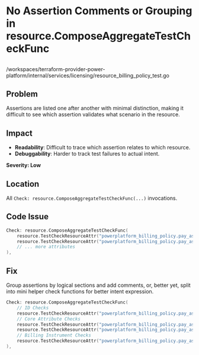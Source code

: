 # No Assertion Comments or Grouping in resource.ComposeAggregateTestCheckFunc

##

/workspaces/terraform-provider-power-platform/internal/services/licensing/resource_billing_policy_test.go

## Problem

Assertions are listed one after another with minimal distinction, making it difficult to see which assertion validates what scenario in the resource.

## Impact

- **Readability**: Difficult to trace which assertion relates to which resource.
- **Debuggability**: Harder to track test failures to actual intent.

**Severity: Low**

## Location

All `Check: resource.ComposeAggregateTestCheckFunc(...)` invocations.

## Code Issue

```go
Check: resource.ComposeAggregateTestCheckFunc(
    resource.TestCheckResourceAttr("powerplatform_billing_policy.pay_as_you_go", "id", "00000000-0000-0000-0000-000000000001"),
    resource.TestCheckResourceAttr("powerplatform_billing_policy.pay_as_you_go", "name", "payAsYouGoBillingPolicyExample"),
    // ... more attributes
),
```

## Fix

Group assertions by logical sections and add comments, or, better yet, split into mini helper check functions for better intent expression.

```go
Check: resource.ComposeAggregateTestCheckFunc(
    // ID Checks
    resource.TestCheckResourceAttr("powerplatform_billing_policy.pay_as_you_go", "id", "expected-id"),
    // Core Attribute Checks
    resource.TestCheckResourceAttr("powerplatform_billing_policy.pay_as_you_go", "name", "expected-name"),
    resource.TestCheckResourceAttr("powerplatform_billing_policy.pay_as_you_go", "status", "Enabled"),
    // Billing Instrument Checks
    resource.TestCheckResourceAttr("powerplatform_billing_policy.pay_as_you_go", "billing_instrument.resource_group", "expected-group"),
),
```
